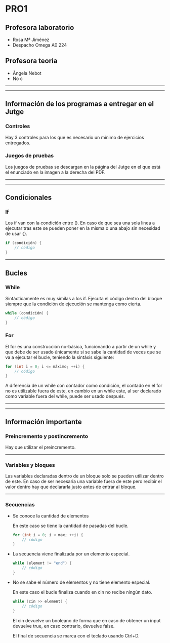 # PRO1

## Profesora laboratorio

- Rosa Mª Jiménez
- Despacho Omega A0 224

## Profesora teoría

- Àngela Nebot
- No c

---
---

## Información de los programas a entregar en el Jutge

### Controles

Hay 3 controles para los que es necesario un mínimo de ejercicios entregados.

### Juegos de pruebas

Los juegos de pruebas se descargan en la página del Jutge en el que está el enunciado en la imagen a la derecha del PDF.

---
---

## Condicionales

### If

Los if van con la condición entre (). En caso de que sea una sola línea a ejecutar tras este se pueden poner en la misma o una abajo sin necesidad de usar {}.

```c++
if (condición) {
    // código
}
```

---

## Bucles

### While

Sintácticamente es muy similas a los if. Ejecuta el código dentro del bloque siempre que la condición de ejecución se mantenga como cierta.

```c++
while (condición) {
    // código
}
```

### For

El for es una construcción no-básica, funcionando a partir de un while y que debe de ser usado únicamente si se sabe la cantidad de veces que se va a ejecutar el bucle, teniendo la sintáxis siguiente:

```c++
for (int i = 0; i <= máximo; ++i) {
    // código
}
```

A diferencia de un while con contador como condición, el contado en el for no es utilizable fuera de este, en cambio en un while este, al ser declarado como variable fuera del while, puede ser usado después.

---
---

## Información importante

### Preincremento y postincremento

Hay que utilizar el preincremento.

---

### Variables y bloques

Las variables declaradas dentro de un bloque solo se pueden utilizar dentro de este. En caso de ser necesaria una variable fuera de este pero recibir el valor dentro hay que declararla justo antes de entrar al bloque.

---

### Secuencias

- Se conoce la cantidad de elementos

    En este caso se tiene la cantidad de pasadas del bucle.

    ```c++
    for (int i = 0; i < max; ++i) {
        // código
    }
    ```

- La secuencia viene finalizada por un elemento especial.

    ```c++
    while (element != "end") {
        // código
    }
    ```

- No se sabe el número de elementos y no tiene elemento especial.

    En este caso el bucle finaliza cuando en cin no recibe ningún dato.

    ```c++
    while (cin >> element) {
        // código
    }
    ```

    El cin devuelve un booleano de forma que en caso de obtener un input devuelve true, en caso contrario, devuelve false.

    El final de secuencia se marca con el teclado usando Ctrl+D.
